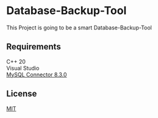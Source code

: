 # Database-Backup-Tool

This Project is going to be a smart Database-Backup-Tool

## Requirements

C++ 20  
Visual Studio  
[MySQL Connector 8.3.0](https://dev.mysql.com/downloads/connector/cpp/)

## License

[MIT](https://choosealicense.com/licenses/mit/)
